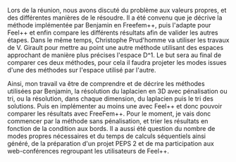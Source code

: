 Lors de la réunion, nous avons discuté du problème aux valeurs propres, et des différentes manières de le résoudre. Il a été convenu que je décrive la méthode implémentée par Benjamin en Freefem++, puis l'adapte pour Feel++ et enfin compare les différents résultats afin de valider les autres étapes.
Dans le même temps, Christophe Prud'homme va utiliser les travaux de V. Girault pour mettre au point une autre méthode utilisant des espaces approchant de manière plus précises l'espace D^1.
Le but sera au final de comparer ces deux méthodes, pour cela il faudra projeter les modes issues d'une des méthodes sur l'espace utilisé par l'autre.

Ainsi, mon travail va être de comprendre et de décrire les méthodes utilisées par Benjamin, la résolution du laplacien en 3D avec pénalisation ou tri, ou la résolution, dans chaque dimension, du laplacien puis le tri des solutions.
Puis en implémenter au moins une avec Feel++ et donc pouvoir comparer les résultats avec FreeFem++. Pour le moment, je vais donc commencer par la méthode sans pénalisation, et trier les résultats en fonction de la condition aux bords.
Il a aussi été question du nombre de modes propres nécessaires et du temps de calculs séquentiels ainsi généré, de la préparation d'un projet PEPS 2 et de ma participation aux web-conférences regroupant les utilisateurs de Feel++.
